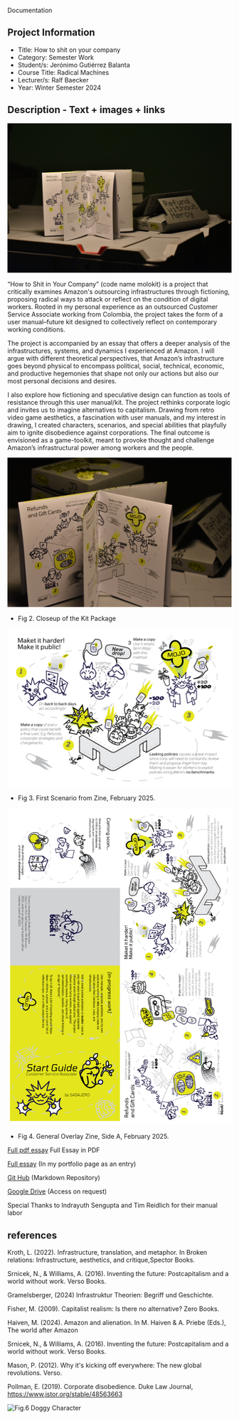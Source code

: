 Documentation 

## Project Information    

- Title: How to shit on your company
- Category: Semester Work   
- Student/s: Jerónimo Gutiérrez Balanta  
- Course Title: Radical Machines  
- Lecturer/s: Ralf Baecker   
- Year: Winter Semester 2024

## Description - Text + images + links  

![Fig 1. Cover of the zine/publication, February 2025.](jgb_molokit_hst_1.JPG)    

“How to Shit in Your Company” (code name molokit) is a project that critically examines Amazon's outsourcing infrastructures through fictioning, proposing radical ways to attack or reflect on the condition of digital workers. Rooted in my personal experience as an outsourced Customer Service Associate working from Colombia, the project takes the form of a user manual–future kit designed to collectively reflect on contemporary working conditions.

The project is accompanied by an essay that offers a deeper analysis of the infrastructures, systems, and dynamics I experienced at Amazon. I will argue with different theoretical perspectives, that Amazon’s infrastructure goes beyond physical to encompass political, social, technical, economic, and productive hegemonies that shape not only our actions but also our most personal decisions and desires.

I also explore how fictioning and speculative design can function as tools of resistance through this user manual/kit. The project rethinks corporate logic and invites us to imagine alternatives to capitalism. Drawing from retro video game aesthetics, a fascination with user manuals, and my interest in drawing, I created characters, scenarios, and special abilities that playfully aim to ignite disobedience against corporations. The final outcome is envisioned as a game-toolkit, meant to provoke thought and challenge Amazon’s infrastructural power among workers and the people.    



![Fig 4. Closeup of the Kit Package](jgb_molokit_hst_3.JPG)
- Fig 2. Closeup of the Kit Package

![Fig 2. First Scenario from Zine, February 2025.](jgp_molokit_comic_2.jpg)  
- Fig 3. First Scenario from Zine, February 2025.
  
![Fig 3. General Overlay Zine, Side A, February 2025..](jgb_molokit_print_zine-01.jpg)
- Fig 4. General Overlay Zine, Side A, February 2025.
  


[Full pdf essay](jgb_molokit_essay.pdf)
Full Essay in PDF


[Full essay](https://sites.google.com/view/jeronimo-gutierrezbalanta/projects/outsourcing-infrastructures?authuser=0) (In my portfolio page as an entry) 

[Git Hub](https://github.com/sabajero/How-to-shit-on-your-Company) (Markdown Repository)

[Google Drive](https://drive.google.com/drive/folders/1vbRG0gsNpRj_I-hHsAeHaMMErPGxC_Ss?usp=drive_link) (Access on request)


Special Thanks to Indrayuth Sengupta and Tim Reidlich for their manual labor

## references 

Kroth, L. (2022). Infrastructure, translation, and metaphor. In Broken relations: Infrastructure, aesthetics, and critique,Spector Books.​

Srnicek, N., & Williams, A. (2016). Inventing the future: Postcapitalism and a world without work. Verso Books.​

Gramelsberger, (2024) Infrastruktur Theorien: Begriff und Geschichte. 

Fisher, M. (2009). Capitalist realism: Is there no alternative? Zero Books.​

Haiven, M. (2024). Amazon and alienation. In M. Haiven & A. Priebe (Eds.), The world after Amazon
 
Srnicek, N., & Williams, A. (2016). Inventing the future: Postcapitalism and a world without work. Verso Books.​

Mason, P. (2012). Why it's kicking off everywhere: The new global revolutions. Verso.​

Pollman, E. (2019). Corporate disobedience. Duke Law Journal, https://www.jstor.org/stable/48563663


![Fig.6 Doggy Character](jgb_desobidiencekit_character_molo)  


